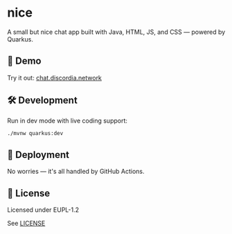 # nice

A small but nice chat app built with Java, HTML, JS, and CSS — powered by Quarkus.

## 🚀 Demo

Try it out: [chat.discordia.network](https://chat.discordia.network)

## 🛠️ Development

Run in dev mode with live coding support:

```bash
./mvnw quarkus:dev
```

## 🚚 Deployment

No worries — it's all handled by GitHub Actions.

## 📄 License

Licensed under EUPL-1.2

See [LICENSE](LICENSE)
